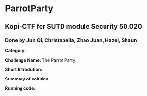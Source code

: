 # ParrotParty
## Kopi-CTF for SUTD module Security 50.020
### Done by Jun Qi, Christabella, Zhao Juan, Hazel, Shaun

**Category:** 

**Challenge Name:** The Parrot Party

**Short Introdution:** 

**Summary of solution:**

**Running code:**
